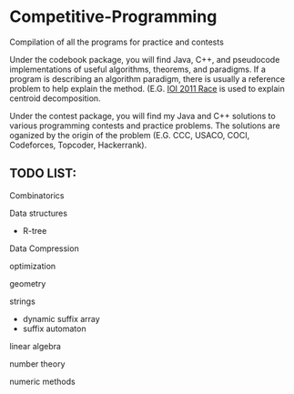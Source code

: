 # Competitive-Programming
Compilation of all the programs for practice and contests	

Under the codebook package, you will find Java, C++, and pseudocode implementations of useful algorithms, theorems, and paradigms. If a program is describing an algorithm paradigm, there is usually a reference problem to help explain the method. (E.G. [IOI 2011 Race](/codebook/algorithms/CentroidDecomposition.cpp) is used to explain centroid decomposition.

Under the contest package, you will find my Java and C++ solutions to various programming contests and practice problems. The solutions are oganized by the origin of the problem (E.G. CCC, USACO, COCI, Codeforces, Topcoder, Hackerrank).

## TODO LIST:

Combinatorics

Data structures
 - R-tree

Data Compression

optimization

geometry

strings
 - dynamic suffix array
 - suffix automaton

linear algebra

number theory

numeric methods

